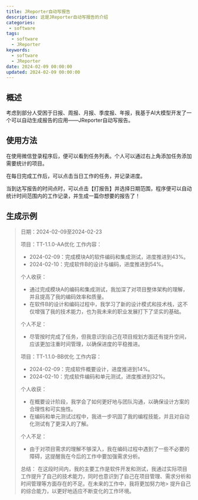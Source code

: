 ```yaml
---
title: JReporter自动写报告
description: 这是JReporter自动写报告的介绍
categories:
 - software
tags:
  - software
  - JReporter
keywords:
  - software
  - JReporter
date: 2024-02-09 00:00:00
updated: 2024-02-09 00:00:00
---
```


## 概述

考虑到部分人受困于日报、周报、月报、季度报、年报，我基于AI大模型开发了一个可以自动生成报告的应用——JReporter自动写报告。

## 使用方法

在使用微信登录程序后，便可以看到任务列表。个人可以通过右上角添加任务添加需要统计的项目。

在每日完成工作后，可以点击当日工作的任务，并记录进度。

当到达写报告的时间点时，可以点击【打报告】并选择日期范围，程序便可以自动统计时间范围内的工作记录，并生成一篇你想要的报告了！

## 生成示例

> 日期：2024-02-09至2024-02-23
> 
> 项目：TT-1.1.0-AA优化
> 工作内容：
> - 2024-02-09：完成模块A的软件编码和集成测试，进度推进到43%。
> - 2024-02-10：完成软件B的设计与编码，进度推进到54%。
> 
> 个人收获：
> - 通过完成模块A的编码和集成测试，我加深了对项目整体架构的理解，并且提高了我的编码效率和质量。
> - 在软件B的设计和编码过程中，我学习了新的设计模式和技术栈，这不仅增强了我的技术能力，也为我未来的职业发展打下了坚实的基础。
> 
> 个人不足：
> - 尽管按时完成了任务，但我意识到自己在项目规划方面还有提升空间，应该更加注重时间管理，以确保进度的平稳推进。
> 
> 项目：TT-1.1.0-BB优化
> 工作内容：
> - 2024-02-09：完成软件概要设计，进度推进到14%。
> - 2024-02-10：完成软件编码和单元测试，进度推进到32%。
> 
> 个人收获：
> - 在概要设计阶段，我学会了如何更好地与团队沟通，以确保设计方案的合理性和可实施性。
> - 在编码和单元测试过程中，我进一步巩固了我的编程技能，并且对自动化测试有了更深入的了解。
> 
> 个人不足：
> - 由于对项目需求的理解不够深入，我在编码过程中遇到了一些不必要的障碍，这提醒我在今后的工作中要加强需求分析。
> 
> 总结：
> 在这段时间内，我的主要工作是软件开发和测试，我通过实际项目工作提升了自己的技术能力，同时也意识到了自己在项目管理、需求分析和时间管理等方面存在的不足。在未来的工作中，我将更加努力地> 提升自己的综合能力，以更好地适应不断变化的工作环境。